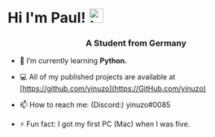 # Hi I'm Paul! <img src="https://user-images.githubusercontent.com/1303154/88677602-1635ba80-d120-11ea-84d8-d263ba5fc3c0.gif" width="28px" alt="hi">
<h3 align="center">A Student from Germany</h3>

- 🌱 I’m currently learning **Python.**

- 💻 All of my published projects are available at [https://github.com/yinuzo](https://GitHub.com/yinuzo)

- 📫 How to reach me: (Discord:) yinuzo#0085

- ⚡ Fun fact: I got my first PC (Mac) when I was five.
